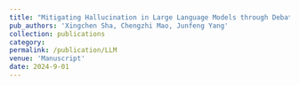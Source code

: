```yaml
---
title: "Mitigating Hallucination in Large Language Models through Debating"
pub_authors: 'Xingchen Sha, Chengzhi Mao, Junfeng Yang'
collection: publications
category: 
permalink: /publication/LLM
venue: 'Manuscript'
date: 2024-9-01
---
```


